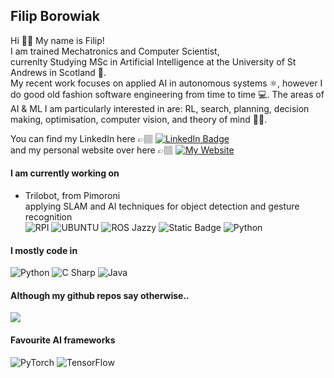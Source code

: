 ## Filip Borowiak

Hi 👋🏽 My name is Filip! <br>
I am trained Mechatronics and Computer Scientist,<br>
currenlty Studying MSc in Artificial Intelligence at the University of St Andrews in Scotland 🏴󠁧󠁢󠁳󠁣󠁴󠁿. <br>
My recent work focuses on applied AI in autonomous systems ⚛️, however I do good old fashion software engineering from time to time 💻.
The areas of AI & ML I am particularly interested in are: RL, search, planning, decision making, optimisation, computer vision, and theory of mind 🤖🧠.

You can find my LinkedIn here 👉🏽 [![LinkedIn Badge](https://img.shields.io/badge/-Filip%20Borowiak-blue?style=flat-square&logo=Linkedin&logoColor=white&link=https://www.linkedin.com/in/filipborowiak/)](https://www.linkedin.com/in/filipborowiak/) <br>
and my personal website over here 👉🏽 [![My Website](https://img.shields.io/badge/filipborowiak.com-purple)](https://www.filipborowiak.com) <br>

#### I am currently working on
- Trilobot, from Pimoroni
<br> applying SLAM and AI techniques for object detection and gesture recognition <br> ![RPI](https://img.shields.io/badge/raspberrypi4-purple) ![UBUNTU](https://img.shields.io/badge/ubuntu-orange) ![ROS Jazzy](https://img.shields.io/badge/ROS2-Jazzy_Jalisco-green) ![Static Badge](https://img.shields.io/badge/rviz-green) ![Python](https://img.shields.io/badge/python3-green)

#### I mostly code in
![Python](https://img.shields.io/badge/Python-14354C?style=for-the-badge&logo=python&logoColor=white) ![C Sharp](https://img.shields.io/badge/C%23-239120?style=for-the-badge&logo=c-sharp&logoColor=white) ![Java](https://img.shields.io/badge/Java-ED8B00?style=for-the-badge&logo=openjdk&logoColor=white)

#### Although my github repos say otherwise..
<img src="https://github-readme-stats.vercel.app/api/top-langs/?username=borowiak-filip&theme=blue-green"/>

#### Favourite AI frameworks
![PyTorch](https://img.shields.io/badge/Pytorch-red?style=for-the-badge)
![TensorFlow](https://img.shields.io/badge/TensorFlow-FF6F00?style=for-the-badge&logo=tensorflow&logoColor=white)



